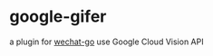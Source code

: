 # google-gifer

a plugin for [wechat-go](https://github.com/songtianyi/wechat-go) use Google Cloud Vision API